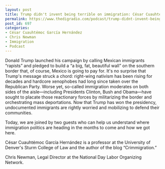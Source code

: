 ```yaml
---
layout: post
title: Trump didn't invent being terrible on immigration: César Cuauhtémoc García Hernández & Chris Newman.
permalink: https://www.thedigradio.com/podcast/trump-didnt-invent-being-terrible-on-immigration-cesar-cuauhtemoc-garcia-hernandez-chris-newman/index.html
post_id: 697
categories: 
- César Cuauhtémoc García Hernández
- Chris Newman
- Immigration
- Podcast
---
```


Donald Trump launched his campaign by calling Mexican immigrants “rapists” and pledged to build a “a big, fat, beautiful wall” on the southern border that, of course, Mexico is going to pay for. It's no surprise that Trump's message struck a chord: right-wing nativism has been rising for decades and hardcore xenophobes had long since taken over the Republican Party. Worse yet, so-called immigration moderates on both sides of the aisle—including Presidents Clinton, Bush and Obama—have sought to placate those reactionary forces by militarizing the border and orchestrating mass deportations. Now that Trump has won the presidency, undocumented immigrants are rightly worried and mobilizing to defend their communities.

Today, we are joined by two guests who can help us understand where immigration politics are heading in the months to come and how we got here.

César Cuauhtémoc García Hernández is a professor at the University of Denver's Sturm College of Law and the author of the blog “Crimmigration.”

Chris Newman, Legal Director at the National Day Labor Organizing Network.



 